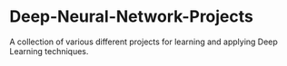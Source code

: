# Deep-Neural-Network-Projects
A collection of various different projects for learning and applying Deep Learning techniques.

